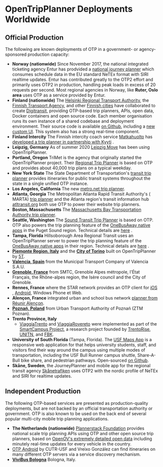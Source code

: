# OpenTripPlanner Deployments Worldwide

## Official Production

The following are known deployments of OTP in a government- or agency-sponsored production capacity:

* **Norway (nationwide)** Since November 2017, the national integrated ticketing agency Entur has
  prodvided a [national journey planner](https://en-tur.no/) which consumes schedule data in the EU
  standard NeTEx format with SIRI realtime updates. Entur has contributed greatly to the OTP2 effort
  and primarily uses OTP2 in production, handling peak loads in excess of 20 requests per second. 
  Most regional agencies in Norway, like **Ruter, Oslo area** uses OTP as a service provided by Entur.
* **Finland (nationwide)** The [Helsinki Regional Transport Authority](https://www.reittiopas.fi/),
  the [Finnish Transport Agency](https://opas.matka.fi/), and
  other [Finnish cities](https://waltti.fi/?lang=en) have collaborated to
  create [Digitransit](https://digitransit.fi/en/), providing OTP-based trip planners, APIs, open
  data, Docker containers and open source code. Each member organisation runs its own instance of a
  shared codebase and deployment environment. Their source code is
  available [on Github](https://github.com/HSLdevcom/), including
  a [new custom UI](https://github.com/HSLdevcom/digitransit-ui). This system also has a strong
  real-time component.
* **Finland Intercity** The Finnish intercity coach
  service [Matkahuolto](https://en.wikipedia.org/wiki/Matkahuolto)
  has [developed a trip planner in partnership with Kyyti](https://www.kyyti.com/matkahuoltos-new-app-brings-real-travel-chains-within-the-reach-of-citizens-in-addition-to-coach-travel-hsl-tickets-are-also-available/)
  .
* **Leipzig, Germany** As of summer 2020 [Leipzig Move](https://leipzig-move.de/) has been using
  OpenTripPlanner.
* **Portland, Oregon** TriMet is the agency that originally started the OpenTripPlanner project.
  Their [Regional Trip Planner](http://ride.trimet.org) is based on OTP and provides about 40,000
  trip plans on a typical weekday.
* **New York State** The State Department of
  Transportation's [transit trip planner](https://511ny.org/#TransitRegion-1) provides itineraries
  for public transit systems throughout the state in a single unified OTP instance.
* **Los Angeles, California** The new [metro.net trip planner](https://www.metro.net/).
* **Atlanta, Georgia** The Metropolitan Atlanta Rapid Transit Authority's (
  MARTA) [trip planner](http://itsmarta.com/planatrip.aspx) and the Atlanta region's transit
  information hub [atltransit.org](https://atltransit.org/) both use OTP to power their website trip
  planners.
* **Boston, Massachusetts**
  The [Massachusetts Bay Transportation Authority trip planner](https://www.mbta.com/trip-planner).
* **Seattle, Washington** The [Sound Transit Trip Planner](https://www.soundtransit.org/tripplanner)
  is based on OTP. OTP also powers the trip planning feature of
  the [OneBusAway native apps](http://onebusaway.org/) in the Puget Sound region. Technical details
  are [here](https://github.com/OneBusAway/onebusaway-android/blob/master/SYSTEM_ARCHITECTURE.md#add-trip-planning-andor-bike-share-optional)
  .
* **Tampa, Florida** Hillsoborough Area Regional Transit uses an OpenTripPlanner server to power the
  trip planning feature of the [OneBusAway native apps](http://onebusaway.org/) in their region.
  Technical details
  are [here](https://github.com/OneBusAway/onebusaway-android/blob/master/SYSTEM_ARCHITECTURE.md#add-trip-planning-andor-bike-share-optional)
  .
* [**Piemonte Region, Italy**](https://map.muoversinpiemonte.it/#planner) and the [**City of
  Torino**](https://www.muoversiatorino.it/) built on OpenTripPlanner
  by [5T](http://www.5t.torino.it/).
* [**Valencia, Spain**](http://www.emtvalencia.es/geoportal/?lang=en_otp) from the Municipal
  Transport Company of Valencia S.A.U.
* [**Grenoble, France**](http://www.metromobilite.fr/) from SMTC, Grenoble Alpes métropole, l'État
  Français, the Rhône-alpes region, the Isère council and the City of Grenoble.
* **Rennes, France** where the STAR network provides an OTP client
  for [iOS](https://itunes.apple.com/us/app/starbusmetro/id899970416?mt=8)
  , [Android](https://play.google.com/store/apps/details?id=com.bookbeo.starbusmetro), Windows Phone
  et Web.
* **Alençon, France** integrated urban and school bus
  network [planner from Réunir Alençon](https://altobus.com/mon-itineraire/).
* [**Poznań, Poland**](http://ztm.poznan.pl/#planner) from Urban Transport Authority of Poznań (ZTM
  Poznan).
* **Trento Province, Italy**
  - [ViaggiaTrento](https://play.google.com/store/apps/details?id=eu.trentorise.smartcampus.viaggiatrento)
  and [ViaggiaRovereto](https://play.google.com/store/apps/details?id=eu.trentorise.smartcampus.viaggiarovereto)
  were implemented as part of the [SmartCampus Project](http://www.smartcampuslab.it), a research
  project founded by [TrentoRise](http://trentorise.eu), [UNITN](http://www.unitn.it),
  and [FBK](http://www.fbk.eu).
* **University of South Florida** (Tampa, Florida). The [USF Maps App](https://maps.usf.edu/) is a
  responsive web application for that helps university students, staff, and visitors find their way
  around the campus using multiple modes of transportation, including the USF Bull Runner campus
  shuttle, Share-A-Bull bike share, and pedestrian pathways.
  Open-sourced [on Github](https://github.com/CUTR-at-USF/usf-mobullity).
* **Skåne, Sweden**, the JourneyPlanner and mobile app for the regional transit agency [Skånetrafiken](https://www.skanetrafiken.se/) 
  uses OTP2 with the nordic profile of NeTEx and SIRI for realtime updates.

## Independent Production

The following OTP-based services are presented as production-quality deployments, but are not backed
by an official transportation authority or government. OTP is also known to be used on the back end
of several popular multi-city mobile trip planning applications.

* **The Netherlands (nationwide)** [Plannerstack Foundation](http://www.plannerstack.org/) provides
  national scale trip planning APIs using OTP and other open source trip planners, based
  on [OpenOV's extremely detailed open data](http://gtfs.openov.nl/) including minutely real-time
  updates for every vehicle in the country.
* [OTP Android](https://play.google.com/store/apps/details?id=edu.usf.cutr.opentripplanner.android)
  by CUTR-USF and Vreixo González can find itineraries on many different OTP servers via a service
  discovery mechanism.
* [**ViviBus Bologna**](http://www.vivibus.it/) Bologna, Italy.
